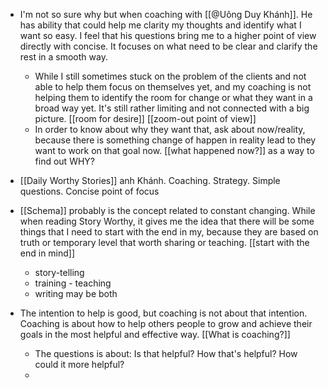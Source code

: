 - I'm not so sure why but when coaching with [[@Uông Duy Khánh]]. He has ability that could help me clarity my thoughts and identify what I want so easy. I feel that his questions bring me to a higher point of view directly with concise. It focuses on what need to be clear and clarify the rest in a smooth way. 

    - While I still sometimes stuck on the problem of the clients and not able to help them focus on themselves yet, and my coaching is not helping them to identify the room for change or what they want in a broad way yet. It's still rather limiting and not connected with a big picture. [[room for desire]] [[zoom-out point of view]]
    -  In order to know about why they want that, ask about now/reality, because there is something change of happen in reality lead to they want to work on that goal now. [[what happened now?]] as a way to find out WHY?
- [[Daily Worthy Stories]] anh Khánh. Coaching. Strategy. Simple questions. Concise point of focus
- [[Schema]] probably is the concept related to constant changing. While when reading Story Worthy, it gives me the idea that there will be some things that I need to start with the end in my, because they are based on truth or temporary level that worth sharing or teaching. [[start with the end in mind]]
    - story-telling
    - training - teaching
    - writing may be both
- The intention to help is good, but coaching is not about that intention. Coaching is about how to help others people to grow and achieve their goals in the most helpful and effective way. [[What is coaching?]]
    - The questions is about: Is that helpful? How that's helpful? How could it more helpful?
    - 
